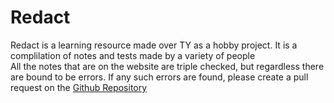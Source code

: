 # Redact
Redact is a learning resource made over TY as a hobby project. It is a complilation of notes and tests made by a variety of people</br>
All the notes that are on the website are triple checked, but regardless there are bound to be errors. If any such errors are found, please create a pull request on the [Github Repository](https://github.com/flippont/redact)
